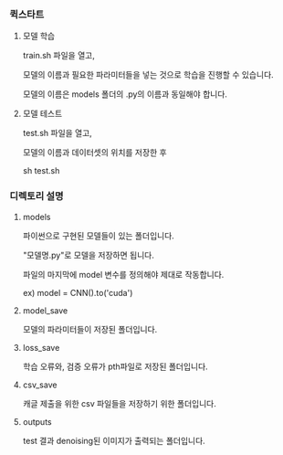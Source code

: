 ### 퀵스타트

1. 모델 학습

   train.sh 파일을 열고,

   모델의 이름과 필요한 파라미터들을 넣는 것으로 학습을 진행할 수 있습니다.

   모델의 이름은 models 폴더의 .py의 이름과 동일해야 합니다.

2. 모델 테스트

   test.sh 파일을 열고,

   모델의 이름과 데이터셋의 위치를 저장한 후

   sh test.sh

### 디렉토리 설명

1.  models

    파이썬으로 구현된 모델들이 있는 폴더입니다.

    "모델명.py"로 모델을 저장하면 됩니다.

    파일의 마지막에 model 변수를 정의해야 제대로 작동합니다.

    ex) model = CNN().to('cuda')

2.  model_save

    모델의 파라미터들이 저장된 폴더입니다.

3.  loss_save

    학습 오류와, 검증 오류가 pth파일로 저장된 폴더입니다.

4.  csv_save

    캐글 제출을 위한 csv 파일들을 저장하기 위한 폴더입니다.

5.  outputs

    test 결과 denoising된 이미지가 출력되는 폴더입니다.
